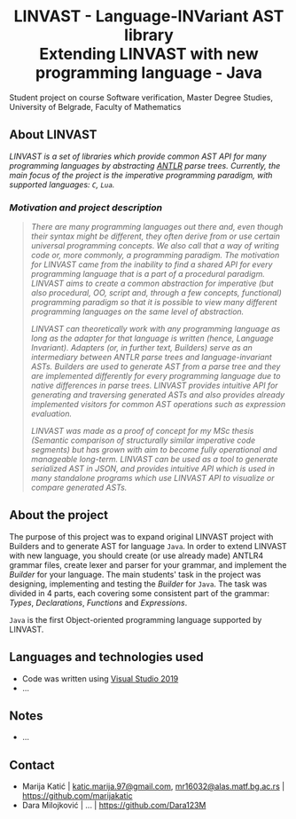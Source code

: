   
  <h1 align='center'> LINVAST - Language-INVariant AST library <br>
  Extending LINVAST with new programming language - Java </h1>
  
  <p>
    Student project on course Software verification, Master Degree Studies, University of Belgrade, Faculty of Mathematics
    <br>
       
 <!-- ABOUT THE PROJECT -->
## About LINVAST

_LINVAST is a set of libraries which provide common AST API for many programming languages by abstracting [ANTLR](https://www.antlr.org/) parse trees. Currently, the main focus of the project is the imperative programming paradigm, with supported languages: `C`, `Lua`._

### _Motivation and project description_
> _There are many programming languages out there and, even though their syntax might be different, they often derive from or use certain universal programming concepts. We also call that a  _way of writing code_  or, more commonly, a programming paradigm. The motivation for LINVAST came from the inability to find a shared API for every programming language that is a part of a procedural paradigm. LINVAST aims to create a common abstraction for imperative (but also procedural, OO, script and, through a few concepts, functional) programming paradigm so that it is possible to view many different programming languages on the same level of abstraction._
> 
> _LINVAST can theoretically work with any programming language as long as the adapter for that language is written (hence,  _Language Invariant_). Adapters (or, in further text,  _Builders_) serve as an intermediary between ANTLR parse trees and language-invariant ASTs. Builders are used to generate AST from a parse tree and they are implemented differently for every programming language due to native differences in parse trees. LINVAST provides intuitive API for generating and traversing generated ASTs and also provides already implemented visitors for common AST operations such as expression evaluation._
> 
> _LINVAST was made as a proof of concept for my MSc thesis (_Semantic comparison of structurally similar imperative code segments_) but has grown with aim to become fully operational and manageable long-term. LINVAST can be used as a tool to generate serialized AST in JSON, and provides intuitive API which is used in many standalone programs which use LINVAST API to visualize or compare generated ASTs._

## About the project
The purpose of this project was to expand original LINVAST project with Builders and to generate AST for language `Java`.
In order to extend LINVAST with new language, you should create (or use already made) ANTLR4 grammar files, create lexer and parser for your grammar, and implement the _Builder_ for your language. The main students' task in the project was designing, implementing and testing  the _Builder_ for `Java`. The task was divided in 4 parts, each covering some consistent part of the grammar: _Types_, _Declarations_, _Functions_ and _Expressions_.

`Java` is the first Object-oriented programming language supported by LINVAST.

<!-- LANGUAGES AND TECHNOLOGIES USED -->
## Languages and technologies used

* Code was written using [Visual Studio 2019]()
* ...

<!-- NOTES -->
## Notes

* ...


<!-- CONTACT -->
## Contact

* Marija Katić | katic.marija.97@gmail.com, mr16032@alas.matf.bg.ac.rs | https://github.com/marijakatic
* Dara Milojković | ... | https://github.com/Dara123M